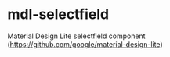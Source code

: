 # mdl-selectfield
Material Design Lite selectfield component (https://github.com/google/material-design-lite)
